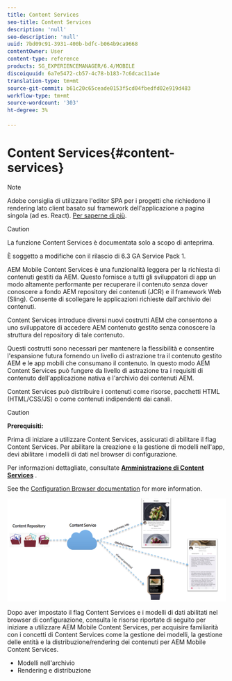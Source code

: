 ```yaml
---
title: Content Services
seo-title: Content Services
description: 'null'
seo-description: 'null'
uuid: 7bd09c91-3931-400b-bdfc-b064b9ca9668
contentOwner: User
content-type: reference
products: SG_EXPERIENCEMANAGER/6.4/MOBILE
discoiquuid: 6a7e5472-cb57-4c78-b183-7c6dcac11a4e
translation-type: tm+mt
source-git-commit: b61c20c65ceade0153f5cd04fbedfd02e919d483
workflow-type: tm+mt
source-wordcount: '303'
ht-degree: 3%

---
```



# Content Services{#content-services}

>[!NOTE]
>
> Adobe consiglia di utilizzare l&#39;editor SPA per i progetti che richiedono il rendering lato client basato sul framework dell&#39;applicazione a pagina singola (ad es. React). [Per saperne di più](/help/sites-developing/spa-overview.md).

>[!CAUTION]
>
>La funzione Content Services è documentata solo a scopo di anteprima.
>
>È soggetto a modifiche con il rilascio di 6.3 GA Service Pack 1.

 AEM Mobile Content Services è una funzionalità leggera per la richiesta di contenuti gestiti da AEM. Questo fornisce a tutti gli sviluppatori di app un modo altamente performante per recuperare il contenuto senza dover conoscere a fondo AEM repository dei contenuti (JCR) e il framework Web (Sling). Consente di scollegare le applicazioni richieste dall&#39;archivio dei contenuti.

Content Services introduce diversi nuovi costrutti AEM che consentono a uno sviluppatore di accedere AEM contenuto gestito senza conoscere la struttura del repository di tale contenuto.

Questi costrutti sono necessari per mantenere la flessibilità e consentire l&#39;espansione futura fornendo un livello di astrazione tra il contenuto gestito AEM e le app mobili che consumano il contenuto. In questo modo AEM Content Services può fungere da livello di astrazione tra i requisiti di contenuto dell&#39;applicazione nativa e l&#39;archivio dei contenuti AEM.

Content Services può distribuire i contenuti come risorse, pacchetti HTML (HTML/CSS/JS) o come contenuti indipendenti dai canali.

>[!CAUTION]
>
>**Prerequisiti:**
>
>Prima di iniziare a utilizzare Content Services, assicurati di abilitare il flag Content Services. Per abilitare la creazione e la gestione di modelli nell&#39;app, devi abilitare i modelli di dati nel browser di configurazione.
>
>Per informazioni dettagliate, consultate **[Amministrazione di Content Services](/help/mobile/developing-content-services.md)** .
>
>See the [Configuration Browser documentation](/help/sites-administering/configurations.md) for more information.

![chlimage_1-143](assets/chlimage_1-143.png)

Dopo aver impostato il flag Content Services e i modelli di dati abilitati nel browser di configurazione, consulta le risorse riportate di seguito per iniziare a utilizzare  AEM Mobile Content Services, per acquisire familiarità con i concetti di Content Services come la gestione dei modelli, la gestione delle entità e la distribuzione/rendering dei contenuti per  AEM Mobile Content Services.

* Modelli nell&#39;archivio
* Rendering e distribuzione

